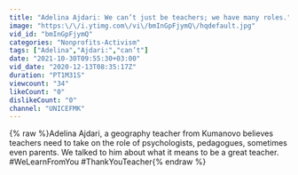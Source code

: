 ```yaml
---
title: "Adelina Ajdari: We can’t just be teachers; we have many roles."
image: "https:\/\/i.ytimg.com\/vi\/bmInGpFjymQ\/hqdefault.jpg"
vid_id: "bmInGpFjymQ"
categories: "Nonprofits-Activism"
tags: ["Adelina","Ajdari:","can’t"]
date: "2021-10-30T09:55:30+03:00"
vid_date: "2020-12-13T08:35:17Z"
duration: "PT1M31S"
viewcount: "34"
likeCount: "0"
dislikeCount: "0"
channel: "UNICEFMK"
---
```

{% raw %}Adelina Ajdari, a geography teacher from Kumanovo believes teachers need to take on the role of psychologists, pedagogues, sometimes even parents. We talked to him about what it means to be a great teacher. #WeLearnFromYou #ThankYouTeacher{% endraw %}
